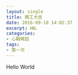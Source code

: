 ```yaml
---
layout: single
title: 開工大吉
date: 2016-09-10 14:02:37
excerpt: HW。
categories:
- 心戰喊話
tags:
- 第一次
---
```

Hello World
